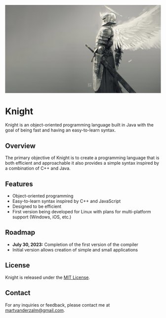 ![Knight logo](knight.jpg)

# Knight
Knight is an object-oriented programming language built in Java with the goal of being fast and having an easy-to-learn syntax.

## Overview
The primary objective of Knight is to create a programming language that is both efficient and approachable it also provides a simple syntax inspired by a combination of C++ and Java.

## Features
- Object-oriented programming
- Easy-to-learn syntax inspired by C++ and JavaScript
- Designed to be efficient
- First version being developed for Linux with plans for multi-platform support (Windows, iOS, etc.)

## Roadmap
- **July 30, 2023:** Completion of the first version of the compiler
- Initial version allows creation of simple and small applications

## License
Knight is released under the [MIT License](https://github.com/MartvdZalm/Knight/blob/master/LICENSE).

## Contact
For any inquiries or feedback, please contact me at martvanderzalm@gmail.com.